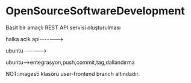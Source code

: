 # OpenSourceSoftwareDevelopment
Basit bir amaçlı REST API servisi oluşturulması


halka acik api------->


ubuntu------->



ubuntu-->entegrasyon,push,commit,tag,dallandırma


NOT:images5 klasörü user-frontend branch altındadır.
